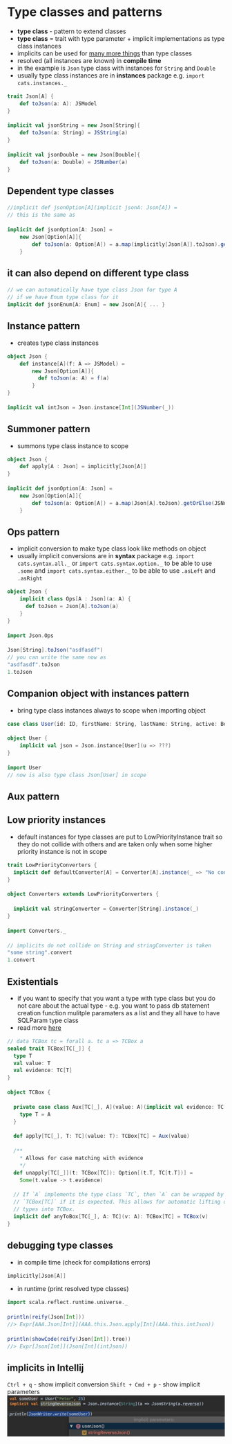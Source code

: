 # Type classes and patterns

* **type class** - pattern to extend classes
* **type class** = trait with type parameter + implicit implementations as type class instances
* implicits can be used for [many more things](http://www.lihaoyi.com/post/ImplicitDesignPatternsinScala.html) than type classes
* resolved (all instances are known) in **compile time**
* in the example is `Json` type class with instances for `String` and `Double`
* usually type class instances are in **instances** package e.g. `import cats.instances._`
```scala
trait Json[A] {
    def toJson(a: A): JSModel
}

implicit val jsonString = new Json[String]{
    def toJson(a: String) = JSString(a)
}

implicit val jsonDouble = new Json[Double]{
    def toJson(a: Double) = JSNumber(a)
}
```
## Dependent type classes
```scala
//implicit def jsonOption[A](implicit jsonA: Json[A]) =
// this is the same as

implicit def jsonOption[A: Json] = 
    new Json[Option[A]]{
        def toJson(a: Option[A]) = a.map(implicitly[Json[A]].toJson).getOrElse(JSNull)
    }
```

## it can also depend on different type class
```scala
// we can automatically have type class Json for type A
// if we have Enum type class for it 
implicit def jsonEnum[A: Enum] = new Json[A]{ ... }
```

## Instance pattern
* creates type class instances
```scala
object Json {
    def instance[A](f: A => JSModel) =
        new Json[Option[A]]{
          def toJson(a: A) = f(a)
        }
}

implicit val intJson = Json.instance[Int](JSNumber(_))
```

## Summoner pattern
* summons type class instance to scope
```scala
object Json {
    def apply[A : Json] = implicitly[Json[A]]
}

implicit def jsonOption[A: Json] = 
    new Json[Option[A]]{
        def toJson(a: Option[A]) = a.map(Json[A].toJson).getOrElse(JSNull)
    }
```

## Ops pattern
* implicit conversion to make type class look like methods on object
* usually implicit conversions are in **syntax** package e.g. `import cats.syntax.all._` or `import cats.syntax.option._` to be able to use `.some` and `import cats.syntax.either._` to be able to use `.asLeft` and `.asRight`
```scala
object Json {
    implicit class Ops[A : Json](a: A) {
      def toJson = Json[A].toJson(a)
    }
}
 
import Json.Ops
  
Json[String].toJson("asdfasdf")  
// you can write the same now as   
"asdfasdf".toJson
1.toJson
```

## Companion object with instances pattern
* bring type class instances always to scope when importing object
```scala
case class User(id: ID, firstName: String, lastName: String, active: Boolean)
 
object User {
    implicit val json = Json.instance[User](u => ???)
} 

import User
// now is also type class Json[User] in scope
```

## Aux pattern

## Low priority instances

* default instances for type classes are put to LowPriorityInstance trait so they do not collide with others and are taken only when some higher priority instance is not in scope

```scala
trait LowPriorityConverters {
  implicit def defaultConverter[A] = Converter[A].instance(_ => "No converter written")   
}

object Converters extends LowPriorityConverters {

  implicit val stringConverter = Converter[String].instance(_)  
}

import Converters._

// implicits do not collide on String and stringConverter is taken
"some string".convert
1.convert
```

## Existentials

* if you want to specify that you want a type with type class but you do not care about the actual type - e.g. you want to pass db statement creation function mulitple paramaters as a list and they all have to have SQLParam type class 
* read more [here](https://www.cakesolutions.net/teamblogs/existential-types-in-scala)

```scala
// data TCBox tc = forall a. tc a => TCBox a
sealed trait TCBox[TC[_]] {
  type T
  val value: T
  val evidence: TC[T]
}

object TCBox {

  private case class Aux[TC[_], A](value: A)(implicit val evidence: TC[A]) extends TCBox[TC] {
    type T = A
  }

  def apply[TC[_], T: TC](value: T): TCBox[TC] = Aux(value)

  /**
    * Allows for case matching with evidence
    */
  def unapply[TC[_]](t: TCBox[TC]): Option[(t.T, TC[t.T])] =
    Some(t.value -> t.evidence)

  // If `A` implements the type class `TC`, then `A` can be wrapped by
  // `TCBox[TC]` if it is expected. This allows for automatic lifting of
  // types into TCBox.
  implicit def anyToBox[TC[_], A: TC](v: A): TCBox[TC] = TCBox(v)
}
```

## debugging type classes

* in compile time (check for compilations errors)

```scala
implicitly[Json[A]]
```  

* in runtime (print resolved type classes)

```scala
import scala.reflect.runtime.universe._

println(reify(Json[Int]))
//> Expr[AAA.Json[Int]](AAA.this.Json.apply[Int](AAA.this.intJson))

println(showCode(reify(Json[Int]).tree))
//> Expr[Json[Int]](Json[Int](intJson))
```

## implicits in Intellij

`Ctrl + q` - show implicit conversion
`Shift + Cmd + p` - show implicit parameters
![implicit_parameter.jpg](implicit_parameter.jpg)
